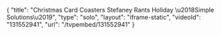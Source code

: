 {
    "title": "Christmas Card Coasters  Stefaney Rants Holiday \u2018Simple Solutions\u2019",
    "type": "solo",
    "layout": "iframe-static",
    "videoId": "131552941",
    "url": "\/tvpembed\/131552941"
}